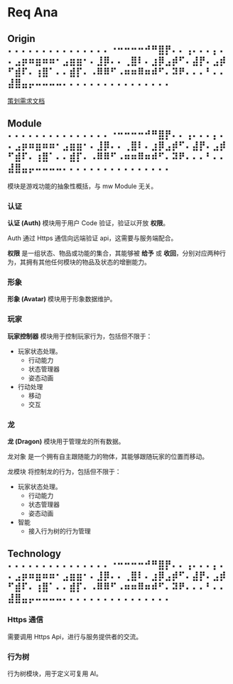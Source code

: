 # Req Ana

## Origin ⠄⠄⠄⠄⠄⠄⠄⠄⠄⠄⠄⠄⠄⠄⠄⠐⠒⠒⠒⠒⠚⠛⣿⡟⠄⠄⢠⠄⠄⠄⡄⠄⠄⣠⡶⠶⣶⠶⠶⠂⣠⣶⣶⠂⠄⣸⡿⠄⠄⢀⣿⠇⠄⣰⡿⣠⡾⠋⠄⣼⡟⠄⣠⡾⠋⣾⠏⠄⢰⣿⠁⠄⠄⣾⡏⠄⠠⠿⠿⠋⠠⠶⠶⠿⠶⠾⠋⠄⠽⠟⠄⠄⠄⠃⠄⠄⣼⣿⣤⡤⠤⠤⠤⠤⠄⠄⠄⠄⠄⠄⠄⠄⠄⠄⠄⠄⠄⠄⠄⠄

[策划需求文档][dragon-verse-case]

## Module ⠄⠄⠄⠄⠄⠄⠄⠄⠄⠄⠄⠄⠄⠄⠄⠐⠒⠒⠒⠒⠚⠛⣿⡟⠄⠄⢠⠄⠄⠄⡄⠄⠄⣠⡶⠶⣶⠶⠶⠂⣠⣶⣶⠂⠄⣸⡿⠄⠄⢀⣿⠇⠄⣰⡿⣠⡾⠋⠄⣼⡟⠄⣠⡾⠋⣾⠏⠄⢰⣿⠁⠄⠄⣾⡏⠄⠠⠿⠿⠋⠠⠶⠶⠿⠶⠾⠋⠄⠽⠟⠄⠄⠄⠃⠄⠄⣼⣿⣤⡤⠤⠤⠤⠤⠄⠄⠄⠄⠄⠄⠄⠄⠄⠄⠄⠄⠄⠄⠄⠄

模块是游戏功能的抽象性概括，与 mw Module 无关。

### 认证

**认证 (Auth)** 模块用于用户 Code 验证，验证以开放 **权限**。

Auth 通过 Https 通信向远端验证 api，这需要与服务端配合。

**权限** 是一组状态、物品或功能的集合，其能够被 **给予** 或 **收回**，分别对应两种行为，其拥有其他任何模块的物品及状态的增删能力。

### 形象

**形象 (Avatar)** 模块用于形象数据维护。

### 玩家

**玩家控制器** 模块用于控制玩家行为，包括但不限于：

- 玩家状态处理。
  - 行动能力
  - 状态管理器
  - 姿态动画
- 行动处理
  - 移动
  - 交互

### 龙

**龙 (Dragon)** 模块用于管理龙的所有数据。

龙对象 是一个拥有自主跟随能力的物体，其能够跟随玩家的位置而移动。

龙模块 将控制龙的行为，包括但不限于：

- 玩家状态处理。
  - 行动能力
  - 状态管理器
  - 姿态动画
- 智能
  - 接入行为树的行为管理

## Technology ⠄⠄⠄⠄⠄⠄⠄⠄⠄⠄⠄⠄⠄⠄⠄⠐⠒⠒⠒⠒⠚⠛⣿⡟⠄⠄⢠⠄⠄⠄⡄⠄⠄⣠⡶⠶⣶⠶⠶⠂⣠⣶⣶⠂⠄⣸⡿⠄⠄⢀⣿⠇⠄⣰⡿⣠⡾⠋⠄⣼⡟⠄⣠⡾⠋⣾⠏⠄⢰⣿⠁⠄⠄⣾⡏⠄⠠⠿⠿⠋⠠⠶⠶⠿⠶⠾⠋⠄⠽⠟⠄⠄⠄⠃⠄⠄⣼⣿⣤⡤⠤⠤⠤⠤⠄⠄⠄⠄⠄⠄⠄⠄⠄⠄⠄⠄⠄⠄⠄⠄

### Https 通信

需要调用 Https Api，进行与服务提供者的交流。

### 行为树

行为树模块，用于定义可复用 AI。

[dragon-verse-case]:https://brainvat.sg.larksuite.com/wiki/JhMbw2RmjiNDGPkL7fglaojrgEc